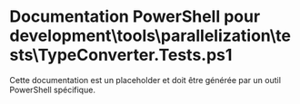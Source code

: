 # Documentation PowerShell pour development\tools\parallelization\tests\TypeConverter.Tests.ps1

Cette documentation est un placeholder et doit être générée par un outil PowerShell spécifique.
